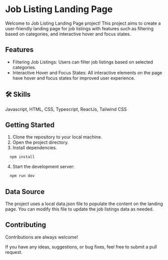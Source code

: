 
# Job Listing Landing Page

Welcome to Job Listing Landing Page project! This project aims to create a user-friendly landing page for job listings with features such as filtering based on categories, and interactive hover and focus states.


## Features

- Filtering Job Listings: Users can filter job listings based on selected categories.
- Interactive Hover and Focus States: All interactive elements on the page have hover and focus states for improved user experience.
## 🛠 Skills
Javascript, HTML, CSS, Typescript, ReactJs, Tailwind CSS


## Getting Started
1. Clone the repository to your local machine.
2. Open the project directory.
3. Install dependencies.
```bash
  npm install
```
4. Start the development server:
```bash
  npm run dev
```
## Data Source
The project uses a local data.json file to populate the content on the landing page. You can modify this file to update the job listings data as needed.
## Contributing

Contributions are always welcome!

If you have any ideas, suggestions, or bug fixes, feel free to submit a pull request.

